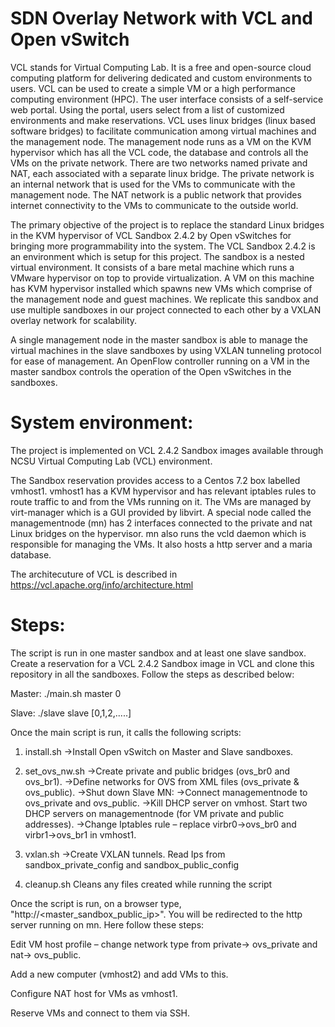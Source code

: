 # SDN Overlay Network with VCL and Open vSwitch

VCL stands for Virtual Computing Lab. It is a free and open-source cloud computing platform for delivering dedicated and custom environments to users. VCL can be used to create a simple VM or a high performance computing environment (HPC). The user interface consists of a self-service web portal. Using the portal, users select from a list of customized environments and make reservations. VCL uses linux bridges (linux based software bridges) to facilitate communication among virtual machines and the management node. The management node runs as a VM on the KVM hypervisor which has all the VCL code, the database and controls all the VMs on the private network. There are two networks named private and NAT, each associated with a separate linux bridge. The private network is an internal network that is used for the VMs to communicate with the management node. The NAT network is a public network that provides internet connectivity to the VMs to communicate to the outside world.

The primary objective of the project is to replace the standard Linux bridges in the KVM hypervisor of VCL Sandbox 2.4.2 by Open vSwitches for bringing more programmability into the system. The VCL Sandbox 2.4.2 is an environment which is setup for this project. The sandbox is a nested virtual environment. It consists of a bare metal machine which runs a VMware hypervisor on top to provide virtualization. A VM on this machine has KVM hypervisor installed which spawns new VMs which comprise of the management node and guest machines. We replicate this sandbox and use multiple sandboxes in our project connected to each other by a VXLAN overlay network for scalability.

A single management node in the master sandbox is able to manage the virtual machines in the slave sandboxes by using VXLAN tunneling protocol for ease of management. An OpenFlow controller running on a VM in the master sandbox controls the operation of the Open vSwitches in the sandboxes.

# System environment:

The project is implemented on VCL 2.4.2 Sandbox images available through NCSU Virtual Computing Lab (VCL) environment.

The Sandbox reservation provides access to a Centos 7.2 box labelled vmhost1. vmhost1 has a KVM hypervisor and has relevant iptables rules to route traffic to and from the VMs running on it. The VMs are managed by virt-manager which is a GUI provided by libvirt. 
A special node called the managementnode (mn) has 2 interfaces connected to the private and nat Linux bridges on the hypervisor. mn also runs the vcld daemon which is responsible for managing the VMs. It also hosts a http server and a maria database.

The architecuture of VCL is described in https://vcl.apache.org/info/architecture.html

# Steps: 

The script is run in one master sandbox and at least one slave sandbox. Create a reservation for a VCL 2.4.2 Sandbox image in VCL and clone this repository in all the sandboxes. Follow the steps as described below:

Master:
./main.sh master 0

Slave:
./slave slave [0,1,2,.....]

Once the main script is run, it calls the following scripts:
1) install.sh
->Install Open vSwitch on Master and Slave sandboxes.

2) set_ovs_nw.sh
->Create private and public bridges (ovs_br0 and ovs_br1).
->Define networks for OVS from XML files (ovs_private & ovs_public).
->Shut down Slave MN:
->Connect managementnode to ovs_private and ovs_public.
->Kill DHCP server on vmhost. Start two DHCP servers on managementnode (for VM private and public addresses).
->Change Iptables rule – replace virbr0->ovs_br0 and virbr1->ovs_br1 in vmhost1.

3) vxlan.sh
->Create VXLAN tunnels. Read Ips from sandbox_private_config and sandbox_public_config

4) cleanup.sh
Cleans any files created while running the script

Once the script is run, on a browser type, "http://<master_sandbox_public_ip>". You will be redirected to the http server running on mn. Here follow these steps:

Edit VM host profile – change network type from private-> ovs_private and nat-> ovs_public.

Add a new computer (vmhost2) and add VMs to this.

Configure NAT host for VMs as vmhost1.

Reserve VMs and connect to them via SSH.
